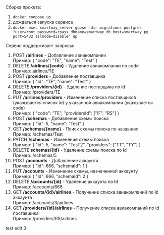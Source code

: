 Сборка прокета:
1. ``docker compose up``
2. дождаться запуска сервиса
3. ``docker exec smartway_server goose -dir migrations postgres "user=root password=rpass dbname=smartway_db host=smartway_pg port=5432 sslmode=disable" up``

Сервис поддерживает запросы:
1. POST **/airlines** - Добавление авиакомпании <br/>
Пример: { "code": "TE", "name": "Test" }
2. DELETE **/airlines/{code}** - Удаление авиакомпании по code <br/>
Пример: airlines/TE
3. POST **/providers** - Добавление поставщика <br/>
Пример: { "id": "TE", "name": "Test" }
4. DELETE **/providers/{id}** - Удаление поставщика по id <br/>
Пример: /providers/TE
5. PUT **/airlines/providers** - Изменение списка поставщиков (указывается список id) у указанной
   авиакомпании (указывается code) <br/>
Пример: { "code": "TE", "providersId": ["IF", "RS"] }
6. POST **/schemas** - Добавление схемы поиска <br/>
Пример: { "id": 5, "name": "Test" }
7. GET **/schemas/{name}** - Поиск схемы поиска по названию <br/>
Пример: /schemas/Test
8. PATCH **/schemas** - Изменение схемы поиска <br/>
Пример: { "id": 5, "name": "TesT2", "providers": ["TT", "TY"] }
9. DELETE **schemas/{id}** - Удаление схемы поиска по id <br/>
Пример: /schemas/5
10. POST **/accounts** - Добавление аккаунта <br/>
Пример: { "id": 666, "schemaId": 1 }
11. PUT **/accounts** - Изменение схемы, назначенной аккаунту <br/>
Пример: { "id": 666, "schemaId": 2 }
12. DELETE **/accounts/{id}** - Удаление аккаунта по Id <br/>
Пример: /accounts/666
13. GET **/accounts/{id}/airlines** - Получение списка авиакомпаний по id аккаунта <br/>
Пример: /accounts/3/airlines
14. GET **/providers/{id}/airlines** - Получение списка авиакомпаний по id поставщика <br/>
Пример: /providers/RS/airlines


test edit 3
